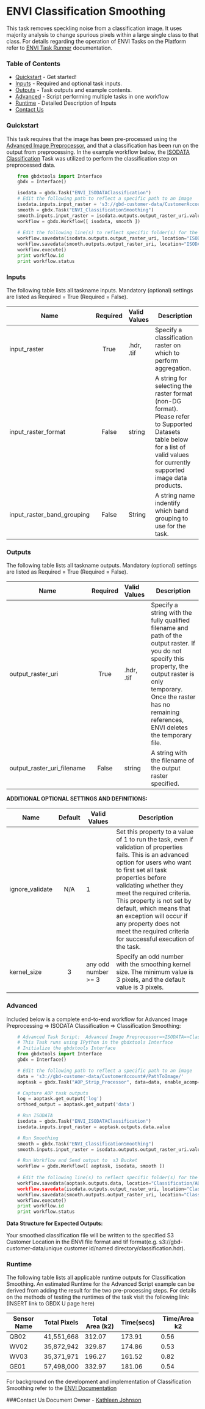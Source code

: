 # ENVI Classification Smoothing

This task removes speckling noise from a classification image. It uses majority analysis to change spurious pixels within a large single class to that class.  For details regarding the operation of ENVI Tasks on the Platform refer to [ENVI Task Runner](https://github.com/TDG-Platform/docs/blob/master/ENVI_Task_Runner_Inputs.md) documentation.

### Table of Contents
 * [Quickstart](#quickstart) - Get started!
 * [Inputs](#inputs) - Required and optional task inputs.
 * [Outputs](#outputs) - Task outputs and example contents.
 * [Advanced](#advanced) - Script performing multiple tasks in one workflow
 * [Runtime](#runtime) - Detailed Description of Inputs
 * [Contact Us](#contact-us)

### Quickstart

This task requires that the image has been pre-processed using the [Advanced Image Preprocessor](https://github.com/TDG-Platform/docs/blob/master/AOP_Strip_Processor.md), and that a classification has been run on the output from preprocessing. In the example workflow below, the  [ISODATA Classification](https://github.com/TDG-Platform/docs/blob/master/ENVI_ISODATAClassification.md) Task was utilized to perform the classification step on preprocessed data.

```python  
	from gbdxtools import Interface
	gbdx = Interface()

	isodata = gbdx.Task("ENVI_ISODATAClassification")
  	# Edit the following path to reflect a specific path to an image
	isodata.inputs.input_raster = 's3://gbd-customer-data/CustomerAccount#/PathToImage/'
	smooth = gbdx.Task("ENVI_ClassificationSmoothing")
	smooth.inputs.input_raster = isodata.outputs.output_raster_uri.value
	workflow = gbdx.Workflow([ isodata, smooth ])
	
 	# Edit the following line(s) to reflect specific folder(s) for the output file (example location provided)
	workflow.savedata(isodata.outputs.output_raster_uri, location="ISODATAClassification")
	workflow.savedata(smooth.outputs.output_raster_uri, location="ISODATAClassification/Smoothing")
	workflow.execute()
	print workflow.id
	print workflow.status
```

### Inputs
The following table lists all taskname inputs.
Mandatory (optional) settings are listed as Required = True (Required = False).

  Name       |  Required  |  Valid Values       |  Description  
-------------|:-----------:|:--------------------|---------------
input_raster | True       | .hdr, .tif | Specify a classification raster on which to perform aggregation.
input_raster_format  |   False  |  string  |  A string for selecting the raster format (non-DG format). Please refer to Supported Datasets table below for a list of valid values for currently supported image data products.
input_raster_band_grouping  | False  | String  |  A string name indentify which band grouping to use for the task.

### Outputs
The following table lists all taskname outputs.
Mandatory (optional) settings are listed as Required = True (Required = False).

  Name            |  Required  |  Valid Values             | Description  
------------------|:---------: |:------------------------- |---------------
output_raster_uri | True       | .hdr, .tif | Specify a string with the fully qualified filename and path of the output raster. If you do not specify this property, the output raster is only temporary. Once the raster has no remaining references, ENVI deletes the temporary file.
output_raster_uri_filename  |  False  |   string  | A string with the filename of the output raster specified.


**ADDITIONAL OPTIONAL SETTINGS AND DEFINITIONS:**

Name                 |       Default    | Valid Values |   Description
---------------------|:----------------:|---------------------------------|-----------------
ignore_validate      |          N/A     |     1        |Set this property to a value of 1 to run the task, even if validation of properties fails. This is an advanced option for users who want to first set all task properties before validating whether they meet the required criteria. This property is not set by default, which means that an exception will occur if any property does not meet the required criteria for successful execution of the task.
kernel_size                |           3           |    any odd number >= 3          | Specify an odd number with the smoothing kernel size. The minimum value is 3 pixels, and the default value is 3 pixels.


### Advanced

Included below is a complete end-to-end workflow for Advanced Image Preprocessing => ISODATA Classification => Classification Smoothing:

```python
	# Advanced Task Script:  Advanced Image Preprocessor=>ISODATA=>Classification Smoothing
	# This Task runs using IPython in the gbdxtools Interface
	# Initialize the gbdxtools Interface
	from gbdxtools import Interface
	gbdx = Interface()

  	# Edit the following path to reflect a specific path to an image
	data = 's3://gbd-customer-data/CustomerAccount#/PathToImage/'
  	aoptask = gbdx.Task("AOP_Strip_Processor", data=data, enable_acomp=True, bands='MS', enable_pansharpen=False, enable_dra=False)

	# Capture AOP task outputs
	log = aoptask.get_output('log')
	orthoed_output = aoptask.get_output('data')

	# Run ISODATA
	isodata = gbdx.Task("ENVI_ISODATAClassification")
	isodata.inputs.input_raster = aoptask.outputs.data.value

	# Run Smoothing
	smooth = gbdx.Task("ENVI_ClassificationSmoothing")
	smooth.inputs.input_raster = isodata.outputs.output_raster_uri.value

	# Run Workflow and Send output to  s3 Bucket
	workflow = gbdx.Workflow([ aoptask, isodata, smooth ])
	
  	# Edit the following line(s) to reflect specific folder(s) for the output file (example location provided)
	workflow.savedata(aoptask.outputs.data, location="Classification/AOP)
	workflow.savedata(isodata.outputs.output_raster_uri, location="Classification/ISODATA")
	workflow.savedata(smooth.outputs.output_raster_uri, location="Classification/Smoothing")
	workflow.execute()
	print workflow.id
	print workflow.status
```

**Data Structure for Expected Outputs:**

Your smoothed classification file will be written to the specified S3 Customer Location in the ENVI file format and tif format(e.g.  s3://gbd-customer-data/unique customer id/named directory/classification.hdr).  

### Runtime

The following table lists all applicable runtime outputs for Classification Smoothing. An estimated Runtime for the Advanced Script example can be derived from adding the result for the two pre-processing steps. For details on the methods of testing the runtimes of the task visit the following link:(INSERT link to GBDX U page here)

  Sensor Name  |  Total Pixels  |  Total Area (k2)  |  Time(secs)  |  Time/Area k2
--------|:----------:|-----------|----------------|---------------
QB02 | 41,551,668 | 312.07 | 173.91 | 0.56 |
WV02|35,872,942 | 329.87 | 174.86 | 0.53 |
WV03|35,371,971 | 196.27 | 161.52 | 0.82 |
GE01| 57,498,000 | 332.97 | 181.06 | 0.54 |

For background on the development and implementation of Classification Smoothing refer to the [ENVI Documentation](https://www.harrisgeospatial.com/docs/classificationtutorial.html)


###Contact Us
Document Owner - [Kathleen Johnson](kajohnso@digitalglobe.com)
